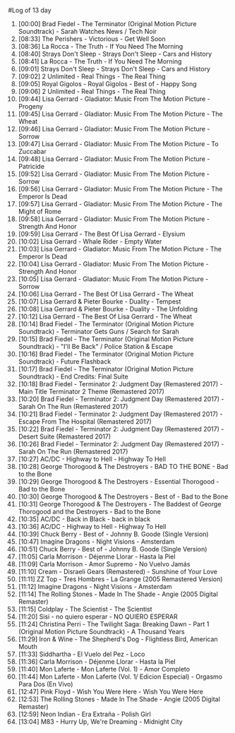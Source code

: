 #Log of 13 day

1. [00:00] Brad Fiedel - The Terminator (Original Motion Picture Soundtrack) - Sarah Watches News / Tech Noir
1. [08:33] The Perishers - Victorious - Get Well Soon
1. [08:36] La Rocca - The Truth - If You Need The Morning
1. [08:40] Strays Don't Sleep - Strays Don't Sleep - Cars and History
1. [08:41] La Rocca - The Truth - If You Need The Morning
1. [09:01] Strays Don't Sleep - Strays Don't Sleep - Cars and History
1. [09:02] 2 Unlimited - Real Things - The Real Thing
1. [09:05] Royal Gigolos - Royal Gigolos - Best of - Happy Song
1. [09:06] 2 Unlimited - Real Things - The Real Thing
1. [09:44] Lisa Gerrard - Gladiator: Music From The Motion Picture - Progeny
1. [09:45] Lisa Gerrard - Gladiator: Music From The Motion Picture - The Wheat
1. [09:46] Lisa Gerrard - Gladiator: Music From The Motion Picture - Sorrow
1. [09:47] Lisa Gerrard - Gladiator: Music From The Motion Picture - To Zuccabar
1. [09:48] Lisa Gerrard - Gladiator: Music From The Motion Picture - Patricide
1. [09:52] Lisa Gerrard - Gladiator: Music From The Motion Picture - Sorrow
1. [09:56] Lisa Gerrard - Gladiator: Music From The Motion Picture - The Emperor Is Dead
1. [09:57] Lisa Gerrard - Gladiator: Music From The Motion Picture - The Might of Rome
1. [09:58] Lisa Gerrard - Gladiator: Music From The Motion Picture - Strength And Honor
1. [09:59] Lisa Gerrard - The Best Of Lisa Gerrard - Elysium
1. [10:02] Lisa Gerrard - Whale Rider - Empty Water
1. [10:03] Lisa Gerrard - Gladiator: Music From The Motion Picture - The Emperor Is Dead
1. [10:04] Lisa Gerrard - Gladiator: Music From The Motion Picture - Strength And Honor
1. [10:05] Lisa Gerrard - Gladiator: Music From The Motion Picture - Sorrow
1. [10:06] Lisa Gerrard - The Best Of Lisa Gerrard - The Wheat
1. [10:07] Lisa Gerrard & Pieter Bourke - Duality - Tempest
1. [10:08] Lisa Gerrard & Pieter Bourke - Duality - The Unfolding
1. [10:12] Lisa Gerrard - The Best Of Lisa Gerrard - The Wheat
1. [10:14] Brad Fiedel - The Terminator (Original Motion Picture Soundtrack) - Terminator Gets Guns / Search for Sarah
1. [10:15] Brad Fiedel - The Terminator (Original Motion Picture Soundtrack) - "I'll Be Back" / Police Station & Escape
1. [10:16] Brad Fiedel - The Terminator (Original Motion Picture Soundtrack) - Future Flashback
1. [10:17] Brad Fiedel - The Terminator (Original Motion Picture Soundtrack) - End Credits: Final Suite
1. [10:18] Brad Fiedel - Terminator 2: Judgment Day (Remastered 2017) - Main Title Terminator 2 Theme (Remastered 2017)
1. [10:20] Brad Fiedel - Terminator 2: Judgment Day (Remastered 2017) - Sarah On The Run (Remastered 2017)
1. [10:21] Brad Fiedel - Terminator 2: Judgment Day (Remastered 2017) - Escape From The Hospital (Remastered 2017)
1. [10:22] Brad Fiedel - Terminator 2: Judgment Day (Remastered 2017) - Desert Suite (Remastered 2017)
1. [10:26] Brad Fiedel - Terminator 2: Judgment Day (Remastered 2017) - Sarah On The Run (Remastered 2017)
1. [10:27] AC/DC - Highway to Hell - Highway To Hell
1. [10:28] George Thorogood & The Destroyers - BAD TO THE BONE - Bad to the Bone
1. [10:29] George Thorogood & The Destroyers - Essential Thorogood - Bad to the Bone
1. [10:30] George Thorogood & The Destroyers - Best of - Bad to the Bone
1. [10:31] George Thorogood & The Destroyers - The Baddest of George Thorogood and the Destroyers - Bad to the Bone
1. [10:35] AC/DC - Back in Black - back in black
1. [10:36] AC/DC - Highway to Hell - Highway To Hell
1. [10:39] Chuck Berry - Best of - Johnny B. Goode (Single Version)
1. [10:47] Imagine Dragons - Night Visions - Amsterdam
1. [10:51] Chuck Berry - Best of - Johnny B. Goode (Single Version)
1. [11:05] Carla Morrison - Déjenme Llorar - Hasta la Piel
1. [11:09] Carla Morrison - Amor Supremo - No Vuelvo Jamás
1. [11:10] Cream - Disraeli Gears (Remastered) - Sunshine of Your Love
1. [11:11] ZZ Top - Tres Hombres - La Grange (2005 Remastered Version)
1. [11:12] Imagine Dragons - Night Visions - Amsterdam
1. [11:14] The Rolling Stones - Made In The Shade - Angie (2005 Digital Remaster)
1. [11:15] Coldplay - The Scientist - The Scientist
1. [11:20] Sisi - no quiero esperar - NO QUIERO ESPERAR
1. [11:24] Christina Perri - The Twilight Saga: Breaking Dawn - Part 1 (Original Motion Picture Soundtrack) - A Thousand Years
1. [11:29] Iron & Wine - The Shepherd's Dog - Flightless Bird, American Mouth
1. [11:33] Siddhartha - El Vuelo del Pez - Loco
1. [11:36] Carla Morrison - Déjenme Llorar - Hasta la Piel
1. [11:40] Mon Laferte - Mon Laferte (Vol. 1) - Amor Completo
1. [11:44] Mon Laferte - Mon Laferte (Vol. 1/ Edicion Especial) - Orgasmo Para Dos (En Vivo)
1. [12:47] Pink Floyd - Wish You Were Here - Wish You Were Here
1. [12:53] The Rolling Stones - Made In The Shade - Angie (2005 Digital Remaster)
1. [12:59] Neon Indian - Era Extraña - Polish Girl
1. [13:04] M83 - Hurry Up, We're Dreaming - Midnight City
